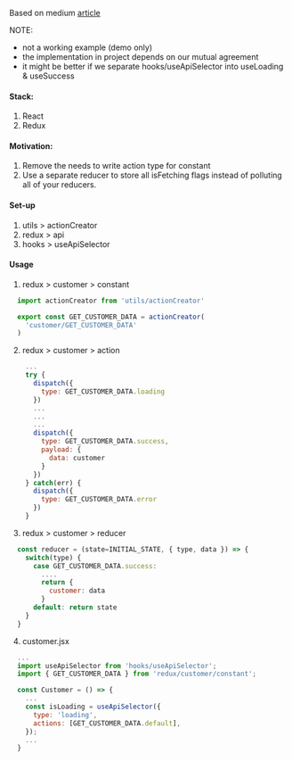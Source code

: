 Based on medium [article](https://medium.com/stashaway-engineering/react-redux-tips-better-way-to-handle-loading-flags-in-your-reducers-afda42a804c6)

NOTE: 
- not a working example (demo only)
- the implementation in project depends on our mutual agreement
- it might be better if we separate hooks/useApiSelector into useLoading & useSuccess

#### Stack:
1. React
2. Redux

#### Motivation:
1. Remove the needs to write action type for constant
2. Use a separate reducer to store all isFetching flags instead of polluting all of your reducers.

#### Set-up
1. utils > actionCreator
2. redux > api
3. hooks > useApiSelector

#### Usage
1. redux > customer > constant
```js
  import actionCreator from 'utils/actionCreator'

  export const GET_CUSTOMER_DATA = actionCreator(
    'customer/GET_CUSTOMER_DATA'
  )
```
2. redux > customer > action
```js
    ...
    try {
      dispatch({
        type: GET_CUSTOMER_DATA.loading
      })
      ...
      ...
      ...
      dispatch({
        type: GET_CUSTOMER_DATA.success,
        payload: {
          data: customer
        }
      })
    } catch(err) {
      dispatch({
        type: GET_CUSTOMER_DATA.error
      })
    }
```
3. redux > customer > reducer
```js
  const reducer = (state=INITIAL_STATE, { type, data }) => {
    switch(type) {
      case GET_CUSTOMER_DATA.success:
        ....
        return {
          customer: data
        }
      default: return state
    }
  }
```
4. customer.jsx
```jsx
  ...
  import useApiSelector from 'hooks/useApiSelector';
  import { GET_CUSTOMER_DATA } from 'redux/customer/constant';

  const Customer = () => {
    ...
    const isLoading = useApiSelector({
      type: 'loading',
      actions: [GET_CUSTOMER_DATA.default],
    });
    ...
  }
  
```
